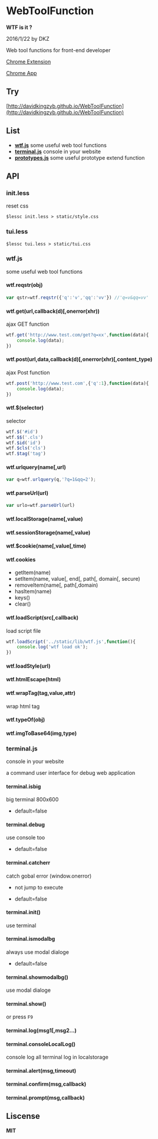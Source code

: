 # WebToolFunction

**WTF is it ?**

2016/1/22 by DKZ



Web tool functions for front-end developer

[Chrome Extension](https://github.com/davidkingzyb/WebToolFunction/blob/chrome/chromeREADME.md)

[Chrome App](https://github.com/davidkingzyb/WebToolFunction/tree/app)

## Try

[http://davidkingzyb.github.io/WebToolFunction](http://davidkingzyb.github.io/WebToolFunction)

## List

- [**wtf.js**](#wtfjs) some useful web tool functions
- [**terminal.js**](#terminaljs) console in your website
- [**prototypes.js**](#prototypesjs) some useful prototype extend function



## API

### init.less

reset css

	$lessc init.less > static/style.css

### tui.less

    $lessc tui.less > static/tui.css


### wtf.js

some useful web tool functions

#### wtf.reqstr(obj)

```js
var qstr=wtf.reqstr({'q':'v','qq':'vv'}) //'q=v&qq=vv'
```
	
#### wtf.get(url,callback(d)[,onerror(xhr))

ajax GET function

```js
wtf.get('http://www.test.com/get?q=xx',function(data){
	console.log(data);
})
```
	
#### wtf.post(url,data,callback(d)[,onerror(xhr)[,content_type)

ajax Post function

```js
wtf.post('http://www.test.com',{'q':1},function(data){
	console.log(data);
})
```

#### wtf.$(selector)

selector

```js
wtf.$('#id')
wtf.$$('.cls')
wtf.$id('id')
wtf.$cls('cls')
wtf.$tag('tag')
```

#### wtf.urlquery(name[,url)

```js
var q=wtf.urlquery(q,'?q=1&qq=2');
```

#### wtf.parseUrl(url)

```js
var urlo=wtf.parseUrl(url)
```

#### wtf.localStorage(name[,value)

#### wtf.sessionStorage(name[,value)

#### wtf.$cookie(name[,value[,time)

#### wtf.cookies

- getItem(name)
- setItem(name, value[, end[, path[, domain[, secure)
- removeItem(name[, path[,domain)
- hasItem(name)
- keys()
- clear()

#### wtf.loadScript(src[,callback)

load script file

```js
wtf.loadScript('../static/lib/wtf.js',function(){
	console.log('wtf load ok');
})
```

#### wtf.loadStyle(url)

#### wtf.htmlEscape(html)

#### wtf.wrapTag(tag,value,attr)

wrap html tag

#### wtf.typeOf(obj)

#### wtf.imgToBase64(img,type)

### terminal.js

console in your website

a command user interface for debug web application

#### terminal.isbig

big terminal 800x600

- default=false

#### terminal.debug

use console too

- default=false

#### terminal.catcherr

catch gobal error (window.onerror)

- not jump to execute

- default=false

#### terminal.init()

use terminal

#### terminal.ismodalbg

always use modal dialoge

- default=false

#### terminal.showmodalbg()

use modal dialoge

#### terminal.show()

or press `F9`

#### terminal.log(msg1[,msg2...)

#### terminal.consoleLocalLog()

console log all terminal log in localstorage

#### terminal.alert(msg,timeout)

#### terminal.confirm(msg,callback)

#### terminal.prompt(msg,callback)

## Liscense

**MIT**
	
